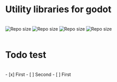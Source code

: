 # Utility libraries for godot
<a hidden=true href="https://img.shields.io"></a></br>
![Repo size](https://img.shields.io/github/license/FelixRiddle/godot-libs?style=flat-square&logo=appveyor)
![Repo size](https://img.shields.io/github/repo-size/FelixRiddle/godot-libs?style=flat-square&logo=appveyor)
![Repo size](https://img.shields.io/github/directory-file-count/FelixRiddle/godot-libs?style=flat-square&logo=appveyor)
![Repo size](https://img.shields.io/tokei/lines/github/FelixRiddle/godot-libs?style=flat-square&logo=appveyor)
</br>
</br>
# Todo test
</br>
 - [x] First
 - [ ] Second
  - [ ] First
